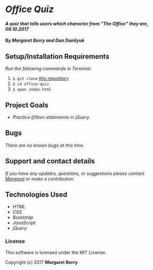 # _Office Quiz_

#### _A quiz that tells users which character from "The Office" they are, 08.10.2017_

#### By _**Margaret Berry and Dan Danilyuk**_

## Setup/Installation Requirements
_Run the following commands in Terminal:_

1. `$ git clone` [this repository](https://github.com/codemargaret/office-quiz.git)
2. `$ cd office-quiz`
3. `$ open index.html`

## Project Goals
* _Practice if/then statements in jQuery._

## Bugs
_There are no known bugs at this time._

## Support and contact details
_If you have any updates, questions, or suggestions please contact [Margaret] or make a contribution._

[Margaret]: mailto:codeberry1@gmail.com

## Technologies Used
* _HTML_
* _CSS_
* _Bootstrap_
* _JavaScript_
* _jQuery_

### License
This software is licensed under the MIT License.

Copyright (c) 2017 **Margaret Berry**

